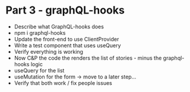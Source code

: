 # Part 3 - graphQL-hooks

- Describe what GraphQL-hooks does
- npm i graphql-hooks
- Update the front-end to use ClientProvider
- Write a test component that uses useQuery
- Verify everything is working
- Now C&P the code the renders the list of stories - minus the graphql-hooks logic
- useQuery for the list
- useMutation for the form -> move to a later step...
- Verify that both work / fix people issues
